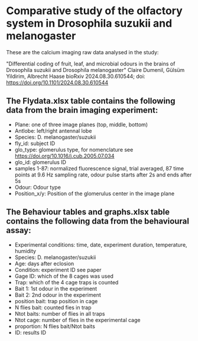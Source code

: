 # Comparative study of the olfactory system in Drosophila suzukii and melanogaster
These are the calcium imaging raw data analysed in the study:

"Differential coding of fruit, leaf, and microbial odours in the brains of Drosophila suzukii and Drosophila melanogaster" Claire Dumenil, Gülsüm Yildirim, Albrecht Haase
bioRxiv 2024.08.30.610544; doi: https://doi.org/10.1101/2024.08.30.610544

## The Flydata.xlsx table contains the following data from the brain imaging experiment:
- Plane: one of three image planes (top, middle, bottom)
- Antlobe: left/right antennal lobe	
- Species: D. melanogaster/suzukii	
- fly_id: subject ID
- glo_type: glomerulus type, for nomenclature see https://doi.org/10.1016/j.cub.2005.07.034
- glo_id: glomerulus ID
- samples 1-87: normalized fluorescence signal, trial averaged, 87 time points at 9.6 Hz sampling rate, odour pulse starts after 2s and ends after 5s 	
- Odour: Odour type	
- Position_x/y: Position of the glomerulus center in the image plane

## The Behaviour tables and graphs.xlsx table contains the following data from the behavioural assay:
- Experimental conditions: time, date, experiment duration, temperature, humidity
- Species: D. melanogaster/suzukii	
- Age: days after eclosion
- Condition: experiment ID see paper
- Gage ID: which of the 8 cages was used
- Trap: which of the 4 cage traps is counted
- Bait 1: 1st odour in the experiment
- Bait 2: 2nd odour in the experiment
- position bait: trap position in cage
- N flies bait: counted fies in trap
- Ntot baits: number of flies in all traps
- Ntot cage: number of flies in the experimental cage
- proportion: N flies bait/Ntot baits
- ID: results ID
